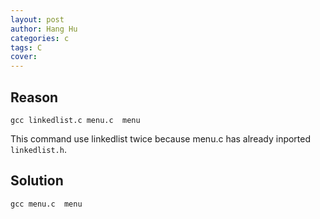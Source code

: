 ```yaml
---
layout: post
author: Hang Hu
categories: c
tags: C 
cover: 
---
```


## Reason

```
gcc linkedlist.c menu.c  menu
```
This command use linkedlist twice because menu.c has already inported `linkedlist.h`.

## Solution

```
gcc menu.c  menu
```

